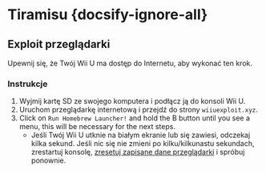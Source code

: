 # Tiramisu {docsify-ignore-all}

## Exploit przeglądarki

Upewnij się, że Twój Wii U ma dostęp do Internetu, aby wykonać ten krok.

### Instrukcje

1. Wyjmij kartę SD ze swojego komputera i podłącz ją do konsoli Wii U.
1. Uruchom przeglądarkę internetową i przejdź do strony `wiiuexploit.xyz`.
1. Click on `Run Homebrew Launcher!` and hold the B button until you see a menu, this will be necessary for the next steps.
    - Jeśli Twój Wii U utknie na białym ekranie lub się zawiesi, odczekaj kilka sekund. Jeśli nic się nie zmieni po kilku/kilkunastu sekundach, zrestartuj konsolę, [zresetuj zapisane dane przeglądarki](https://en-americas-support.nintendo.com/app/answers/detail/a_id/1507/~/how-to-delete-the-internet-browser-history) i spróbuj ponownie.

